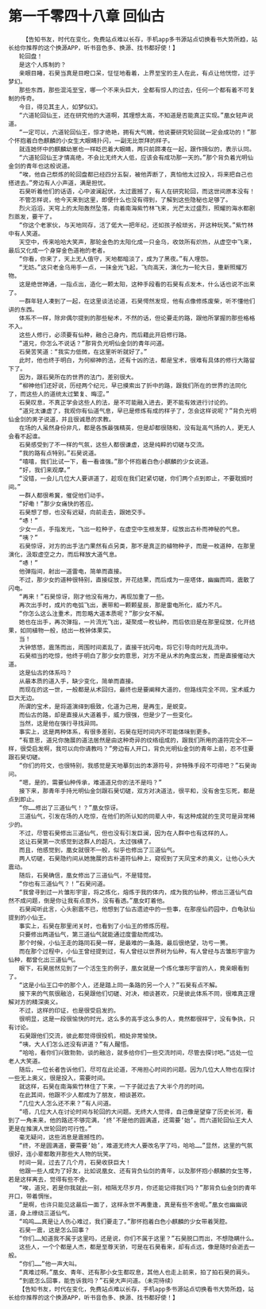 # 第一千零四十八章 回仙古
        【告知书友，时代在变化，免费站点难以长存，手机app多书源站点切换看书大势所趋，站长给你推荐的这个换源APP，听书音色多、换源、找书都好使！】
       轮回盘！
       是这个人炼制的？
       亲眼目睹，石昊当真是目瞪口呆，怔怔地看着，上界至宝的主人在此，有点让他恍惚，过于梦幻。
       那些东西，那些混沌至宝，哪一个不来头巨大，全都有惊人的过去，任何一个都有着不可复制的传奇。
       今日，得见其主人，如梦似幻。
       “六道轮回仙王，还在研究他的大道啊，其理想太高，不知道是否能真正实现。”凰女轻声说道。
       “一定可以，六道轮回仙王，惊才绝艳，拥有大气魄，他说要研究轮回就一定会成功的！”那个怀抱着白色麒麟的小女生大眼睛扑闪，一副无比崇拜的样子。
       就连她怀中的麒麟幼崽也一样眨巴着大眼睛，两只前蹄凑在一起，跟作揖似的，表示认同。
       “六道轮回仙王才情高绝，不会比无终大人低，应该会有成功那一天的。”那个背负着光明仙金剑的青年也这般说道。
       “唉，他自己祭炼的轮回盘都已经四分五裂，被他弄断了，真怕他太过投入，将来把自己也搭进去。”旁边有人小声道，满是担忧。
       石昊听着他们的话语，心中波澜起伏，太过震撼了，有人在研究轮回，而这世间原本没有！
       不管怎样说，他今天来到这里，即便什么也没有得到，了解到这些隐秘也足够了。
       烈火滔滔，天穹上的太阳轰然坠落，向着南海紫竹林飞来，光芒太过盛烈，照耀的海水都剧烈蒸发，要干了。
       “你这个老家伙，与天地同存，活了偌大一把年纪，还如孩子般顽劣，开这种玩笑。”紫竹林中有人笑道。
       天空中，传来哈哈大笑声，那轮金色的太阳化成一只金乌，收敛所有炽热，从虚空中飞来，最后又化成一个身穿金色道袍的老者。
       “你看，你来了，天上无人值守，天地都暗淡了，成为了黑夜。”有人埋怨。
       “无妨。”这只老金乌用手一点，一抹金光飞起，飞向高天，演化为一轮大日，重新照耀万物。
       这是绝世神通，一指点出，造化一颗太阳，这种手段看的石昊有点发木，什么话也说不出来了。
       一群年轻人凑到了一起，在这里谈法论道，石昊愕然发现，他有点像修炼废柴，听不懂他们讲的东西。
       体系不一样，除非偶尔提到的那些秘术，不然的话，但论要走的路，跟他所掌握的那些格格不入。
       这些人修行，必须要有仙种，融合己身内，而后藉此开启修行路。
       “道兄，你怎么不说话？”那背负光明仙金剑的青年问道。
       石昊苦笑道：“我实力低微，在这里听听就好了。”
       此时，他也终于明白，为何柳神的法，还有十凶的法，都是宝术，很难有具体的修行大路留下了。
       因为，跟石昊所在的世界的法门，差别很大。
       “柳神他们还好说，历经两个纪元，早已摸索出了折中的路，跟我们所在的世界的法同化了，而这些人的道统太过繁复、晦涩。”
       石昊叹息，不真正学会这些人的法，是不可能融入进去，更不能有效进行讨论的。
       “道兄太谦虚了，我观你有仙道气息，早已是修炼有成的样子了，怎会这样说呢？”背负光明仙金剑的男子说道，并且很诚恳的求教。
       在场的人虽然身份非凡，都是各族最强精英，但是却都很随和，没有趾高气扬的人，更无人会看不起谁。
       石昊感受到了不一样的气氛，这些人都很谦虚，这是纯粹的切磋与交流。
       “我的路有点特别。”石昊说道。
       “嘻嘻，我们比试一下，看一看谁强。”那个怀抱着白色小麒麟的少女说道。
       “好，我们来观摩。”
       “没错，一会儿几位大人要讲道了，趁现在我们赶紧切磋，你们两个点到即止，不要耽搁时间。”
       一群人都很希冀，催促他们动手。
       “好嘞！”那少女痛快的答应。
       石昊想了想，也没有迟疑，向前走去，跟她交手。
       “哧！”
       少女一点，手指发光，飞出一粒种子，在虚空中生根发芽，绽放出古朴而神秘的气息。
       “咦？”
       石昊惊讶，对方的出手法门果然有点另类，那不是真正的植物种子，而是一枚道种，在那里演化，汲取虚空之力，而后释放大道气息。
       “哧！”
       他弹指间，射出一道雷电，简单而直接。
       不过，那少女的道种很特别，直接绽放，开花结果，而后成为一座塔体，幽幽而鸣，震散了闪电。
       “再来！”石昊惊讶，刚才他没有用力，再现加重了一些。
       再次出手时，成片的电弧飞出，裹带和一颗颗星辰，那是雷电所化，威力不凡。
       “你怎么这么注重术，而忽略大道本质呢？”那少女不解。
       她也在出手，再次弹指，一片流光飞出，凝聚成一枚仙种，而后依旧是在那里绽放，化开结果，如同植物一般，结出一枚钟体果实。
       当！
       大钟悠悠，震荡而出，周围时间紊乱了，直接干扰闪电，将它引导向时光乱流中。
       石昊相当的吃惊，他终于明白了那少女的意思，对方不是从术的角度出发，而是直接催动大道。
       这是仙古的体系吗？
       从最本质的道入手，缺少变化，简单而直接。
       而现在的这一世，一般都是从术回归，最终也是要阐释大道的，但路线完全不同，宝术威力巨大无边。
       所谓的宝术，是将道演绎到极致，化道为己用，是再生，是蜕变。
       而仙古的路，却是直接从大道着手，威力很强，但是少了一些变化。
       当然，这是他在强行寻找异同。
       事实上，这是两种体系，有很多差别，石昊在短时间内不可能体味到更多。
       “有意思，道兄你施展的道法居然是由这种奇异的纹络组成的，跟我们所用的道符完全不一样，很受启发啊，我可以向你请教吗？”旁边有人开口，背负光明仙金剑的青年上前，忍不住要跟石昊切磋。
       “你们的符文，也很特别，我感觉是天地摹刻出的本源符号，非特殊手段不可得吧？”石昊询问。
       “嗯，是的，需要仙种传承，难道道兄你的法不是吗？”
       接下来，那青年手持光明仙金剑跟石昊切磋，双方对决道法，很平和，没有舍生忘死，都是点到即止。
       “你……修出了三道仙气！？”凰女惊讶。
       三道仙气，引发在场的人吃惊，在他们的所认知的同辈人中，有这种成就的生灵可是异常稀少的。
       不过，尽管石昊修出三道仙气，但也没有引发巨澜，因为在人群中也有这样的人。
       这让石昊第一次感觉到这群人的超凡，太过强横了。
       而且，他感觉到，凰女就很不一般，似乎也修出了三道仙气。
       两人切磋，石昊隐约间从她施展的古朴道符仙种上，窥视到了天凤宝术的奥义，让他心头大震动。
       随后，石昊确信，凰女修出了三道仙气，不是错觉。
       “你也有三道仙气？！”石昊问道。
       “我曾寻到过一片雏形宇宙，将之炼化，熔炼于我的体内，成为我的仙种，修出三道仙气自然不成问题，倒是你让我有点意外，没有看透。”凰女盯着他。
       石昊闻听此言，心头剧震不已，他想到了仙古遗迹中的一些事，在那座仙药园中，白龟驮仙提到的小仙王。
       事实上，石昊在那里闭关时，也看到了小仙王的修炼历程。
       只要修出两道仙气，第三道仙气就能通过度雷劫而成功。
       那个时候，小仙王走的路同石昊一样，是最难的一条路，最后很绝望，功亏一篑。
       而在那个过程中，小仙王曾经提到过，有人曾经以世界树为仙种，有人曾经与古雏形宇宙为仙种，都曾化出三道仙气。
       眼下，石昊居然见到了一个活生生的例子，凰女就是一个炼化雏形宇宙的人，竟亲眼看到了。
       “这是小仙王口中的那个人，还是踏上同一条路的另一个人？”石昊有点不解。
       接下来的气氛很融洽，石昊跟他们切磋、对决，相谈甚欢，只是彼此体系不同，很难真正理解对方的精深奥义。
       不过，这样的印证，也是很受启发的。
       很明显，这是一段很愉快的时光，这么多的高手这么多的人，竟然都很祥宁，没有争执，只有讨论。
       石昊跟他们交流，彼此都觉得很投机，相处非常愉快。
       “咦，大人们怎么还没有讲道？”有人醒悟。
       “哈哈，看你们兴致勃勃，谈的融洽，就多给你们一些交流时间，尽管去探讨吧。”远处一位老人大笑道。
       随后，一位长者告诉他们，尽可在此论道，不用担心时间的问题。因为几位大人物也在探讨一些无上奥义，很是投入，需要时间。
       就这样，石昊在南海紫竹林住了下来，一下子就过去了大半个月的时间。
       在此其间，他跟不少人都成为了朋友，相谈甚欢。
       “几位大人怎么还不来？”有人问道。
       “唔，几位大人在讨论时间与轮回的大问题。无终大人觉得，自己像是望穿了历史长河，看到了一角未来，他的路还不够完满，‘终’不是他的圆满道，还需要‘始’。而六道轮回仙王大人更是在推演人世轮回的可行性。”
       毫无疑问，这些消息是震撼性的。
       “终，不是圆满道，要需要‘始’，难道无终大人要改名字了吗，哈哈……”显然，这里的气氛很好，连小辈都敢开那些大人物的玩笑。
       时间一晃，过去了几个月，石昊收获巨大！
       他跟一些人成为了好友，比如说凰女、还有背负仙剑的青年，以及那怀抱小麒麟的女生等，若是这样离去，觉得有些不舍。
       “唉，道兄，若是你我就此一别，相隔无尽岁月，你还能记得我们吗？”那背负仙金剑的青年开口，带着惆怅。
       “是啊，也许只能见这最后一面了，这样永世不再重逢，真是有些不舍呢。”凰女也幽幽说道，身上缭绕三道仙气。
       “呜呜……真是让人伤心难过，我们要走了。”那怀抱着白色小麒麟的少女带着哭腔。
       石昊一震，这是怎么回事？
       “你们……知道我不属于这里吗，还是说，你们不属于这里？”石昊脱口而出，不想隐瞒什么。
       这些人，一个个都是人杰，都是至尊天骄，可是在石昊看来，却有点远，像是随时会逝去一般。
       “你们……”他一声大叫。
       “真难过啊。”凰女、青年、还有那小女生都叹息，其他人也走上前来，拍了拍石昊的肩头。
       “到底怎么回事，能告诉我吗？”石昊大声问道。（未完待续）
       【告知书友，时代在变化，免费站点难以长存，手机app多书源站点切换看书大势所趋，站长给你推荐的这个换源APP，听书音色多、换源、找书都好使！】